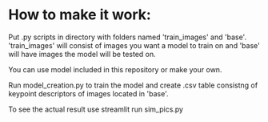 # How to make it work:

Put .py scripts in directory with folders named 'train_images' and 'base'.
'train_images' will consist of images you want a model to train on and 'base' will have images the model will be tested on.

You can use model included in this repository or make your own.

Run model_creation.py to train the model and create .csv table consistng of keypoint descriptors of images located in 'base'.

To see the actual result use streamlit run sim_pics.py
